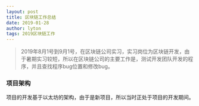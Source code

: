 ```yaml
---
layout: post
title: 区块链工作总结
date: 2019-01-28
author: lyton
tags: 2019区块链工作
---
```

> 2019年8月1号到9月1号，在区块链公司实习，实习岗位为区块链开发，由于暑期实习较短，所以在区块链公司的主要工作是，测试开发团队开发的程序，并且查找程序bug位置和修改bug。

### 项目架构
项目的开发基于以太坊的架构，由于是新项目，所以当时正处于项目的开发期间。
